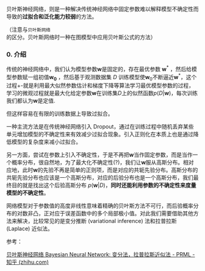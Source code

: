 贝叶斯神经网络，则是一种解决传统神经网络中固定参数难以解释模型不确定性而导致的**过拟合和泛化能力较弱**的方法。

（注意与`贝叶斯网络`的区分。贝叶斯网络时一种在图模型中应用贝叶斯公式的方法）

### 0. 介绍

传统的神经网络中，我们认为模型参数$\mathbf{w}$是固定的，存在最优参数 $\mathbf{w}^*$ ，然后给模型参数赋一组初值$\mathbf{w_0}$ ，然后基于观测数据集 $D$ 训练模型使$\mathbf{w}_0$不断逼近$\mathbf{w}^*$，这个过程+-就是利用最大似然参数估计和梯度下降等算法学习最优模型参数的过程，学习的微观过程就是最大化给定参数$\mathbf{w}$在训练集$D$上的似然函数$p(D|\mathbf{w})$，每次训练我们都认为$\mathbf{w}$是定值.

但这样容易在有限的训练数据上导致过拟合。

一种主流方法是在传统神经网络引入 Dropout，通过在训练过程中随机丢弃某些单元增加模型的不确定性来有效减少过拟合现象。引入正则化在本质上也是通过降低模型的复杂度来减小过拟合。

另一方面，尝试在参数上引入不确定性，于是不再把$\mathbf{w}$当作固定参数，而是当作一个概率分布，很自然地，为了最大化不确定性(?)，我们让$\mathbf{w}$服从高斯分布。相对应地，此时$\mathbf{w}$的先验不再是简单的正则项，而是对应的共轭先验分布。高斯分布的共轭先验分布也应该是一个高斯分布，对应的后验分布也是一个高斯分布，我们最终目的就是找出这个后验高斯分布 $p(\mathbf{w}|D)$，**同时还能利用参数的不确定性来度量模型的不确定性**。



网络模型对于参数值的⾼度⾮线性意味着精确的贝叶斯⽅法不可⾏，而后验概率分布的对数⾮凸，正对应于误差函数中的多个局部极⼩值。对此我们需要借助其他方法来解决，比较常见的是变分推断 (variational inference) 法和拉普拉斯 (Laplace) 近似法。



参考：

[贝叶斯神经网络 Bayesian Neural Network: 变分法，拉普拉斯近似法 - PRML - 知乎 (zhihu.com)](https://zhuanlan.zhihu.com/p/373919999)